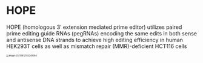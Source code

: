 # HOPE
HOPE (homologous 3’ extension mediated prime editor) utilizes paired prime editing guide RNAs (pegRNAs) encoding the same edits in both sense and antisense DNA strands to achieve high editing efficiency in  human HEK293T cells as well as mismatch repair (MMR)-deficient HCT116 cells

<img src="https://i.loli.net/2021/08/12/oeTBOfb1kCLDlGw.png" alt="image-20210812193249364" style="zoom:40%;" />

